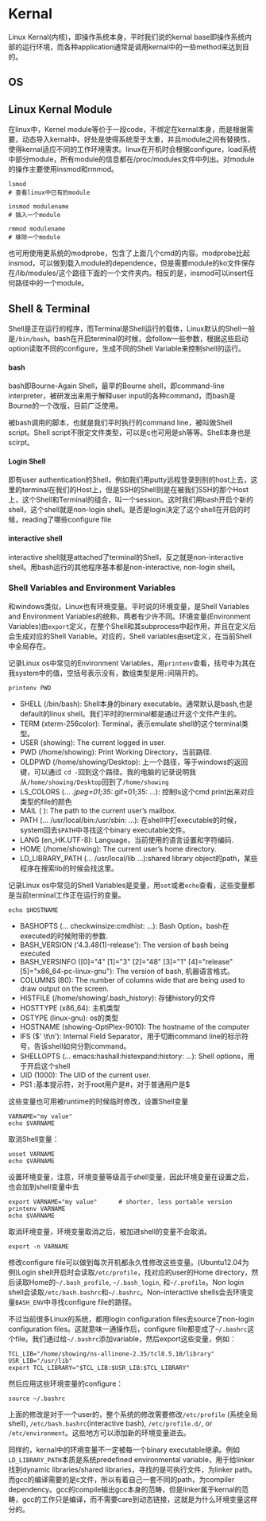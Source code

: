 # Kernal
Linux Kernal(内核)，即操作系统本身，平时我们说的kernal base即操作系统内部的运行环境，而各种application通常是调用kernal中的一些method来达到目的。


## OS


## Linux Kernal Module
在linux中，Kernel module等价于一段code，不绑定在kernal本身，而是根据需要，动态导入kernal中。好处是使得系统至于太重，并且module之间有替换性，使得kernal适应不同的工作环境需求。linux在开机时会根据configure，load系统中部分module，所有module的信息都在/proc/modules文件中列出。对module的操作主要使用insmod和rmmod。
```console
lsmod
# 查看linux中已有的module

insmod modulename
# 插入一个module

rmmod modulename
# 移除一个module
```
也可用使用更系统的modprobe，包含了上面几个cmd的内容。modprobe比起insmod，可以做到载入module的dependence，但是需要module的ko文件保存在/lib/modules/这个路径下面的一个文件夹内。相反的是，insmod可以insert任何路径中的一个module。


## Shell & Terminal
Shell是正在运行的程序，而Terminal是Shell运行的载体，Linux默认的Shell一般是`/bin/bash`。bash在开启terminal的时候，会follow一些参数，根据这些启动option读取不同的configure，生成不同的Shell Variable来控制shell的运行。

#### bash
bash即Bourne-Again Shell，最早的Bourne shell，即command-line interpreter，被研发出来用于解释user input的各种command，而bash是Bourne的一个改版，目前广泛使用。

被bash调用的脚本，也就是我们平时执行的command line，被叫做Shell script。Shell script不限定文件类型，可以是c也可用是sh等等。Shell本身也是scirpt。

#### Login Shell
即有user authentication的Shell，例如我们用putty远程登录到别的host上去，这里的terminal在我们的Host上，但是SSH的Shell则是在被我们SSH的那个Host上，这个Shell和Terminal的组合，叫一个session。这时我们用bash开启个新的shell，这个shell就是non-login shell。是否是login决定了这个shell在开启的时候，reading了哪些configure file

#### interactive shell
interactive shell就是attached了terminal的Shell，反之就是non-interactive shell。用bash运行的其他程序基本都是non-interactive, non-login shell。


### Shell Variables and Environment Variables
和windows类似，Linux也有环境变量。平时说的环境变量，是Shell Variables and Environment Variables的统称，两者有少许不同。环境变量(Environment Variables)由`export`定义，在整个Shell和其subprocess中起作用，并且在定义后会生成对应的Shell Variable。对应的，Shell variables由set定义，在当前Shell中全局存在。

记录Linux os中常见的Environment Variables，用`printenv`查看，括号中为其在我system中的值，空括号表示没有，数组类型是用`:`间隔开的。
```
printenv PWD
```
* SHELL (/bin/bash): Shell本身的binary executable。通常默认是bash,也是default的linux shell。我们平时的terminal都是通过开这个文件产生的。
* TERM (xterm-256color): Terminal，表示emulate shell的这个terminal类型。
* USER (showing): The current logged in user.
* PWD (/home/showing): Print Working Directory，当前路径.
* OLDPWD (/home/showing/Desktop): 上一个路径，等于windows的返回键，可以通过 `cd -`回到这个路径。我的电脑的记录说明我从`/home/showing/Desktop`回到了`/home/showing`
* LS_COLORS (... *.jpeg=01;35:*.gif=01;35: ...): 控制ls这个cmd print出来对应类型的file的颜色
* MAIL ( ): The path to the current user’s mailbox.
* PATH (... /usr/local/bin:/usr/sbin: ...): 在shell中打executable的时候，system回去`$PATH`中寻找这个binary executable文件。
* LANG (en_HK.UTF-8): Language，当前使用的语言设置和字符编码.
* HOME (/home/showing): The current user’s home directory.
* LD_LIBRARY_PATH (... /usr/local/lib ...):shared library object的path，某些程序在搜索lib的时候会找这里。

记录Linux os中常见的Shell Variables是变量，用`set`或者`echo`查看，这些变量都是当前terminal工作正在运行的变量。
```
echo $HOSTNAME
```
* BASHOPTS (... checkwinsize:cmdhist: ...): Bash Option，bash在executed的时候附带的参数.
* BASH_VERSION ('4.3.48(1)-release'): The version of bash being executed
* BASH_VERSINFO (\[0\]="4" \[1\]="3" \[2\]="48" \[3\]="1" \[4\]="release" [5]="x86_64-pc-linux-gnu"): The version of bash, 机器语言格式。
* COLUMNS (80): The number of columns wide that are being used to draw output on the screen.
* HISTFILE (/home/showing/.bash_history): 存储history的文件
* HOSTTYPE (x86_64): 主机类型
* OSTYPE (linux-gnu): os的类型
* HOSTNAME (showing-OptiPlex-9010): The hostname of the computer
* IFS ($' \t\n'): Internal Field Separator，用于切断command line的标示符号，告诉shell如何分割command。
* SHELLOPTS (... emacs:hashall:histexpand:history: ...): Shell options，用于开启这个shell
* UID (1000): The UID of the current user.
* PS1 :基本提示符，对于root用户是#，对于普通用户是$

这些变量也可用被runtime的时候临时修改，设置Shell变量
```
VARNAME="my value"
echo $VARNAME
```
取消Shell变量：
```
unset VARNAME
echo $VARNAME
```
设置环境变量，注意，环境变量等级高于shell变量，因此环境变量在设置之后，也会加到shell变量中去
```
export VARNAME="my value"      # shorter, less portable version
printenv VARNAME
echo $VARNAME
```
取消环境变量，环境变量取消之后，被加进shell的变量不会取消。
```
export -n VARNAME
```
修改configure file可以做到每次开机都永久性修改这些变量。(Ubuntu12.04为例)Login shell开启时会读取`/etc/profile`，找对应的user的Home directory，然后读取Home的`~/.bash_profile`, `~/.bash_login`, 和`~/.profile`。Non login shell会读取`/etc/bash.bashrc`和`~/.bashrc`。Non-interactive shells会去环境变量`BASH_ENV`中寻找configure file的路径。

不过当前很多Linux的系统，都用login configuration files去source了non-login configuration files。这就意味一通操作后，configure file都变成了`~/.bashrc`这个file。我们通过给`~/.bashrc`添加variable，然后export这些变量，例如：
```
TCL_LIB="/home/showing/ns-allinone-2.35/tcl8.5.10/library"
USR_LIB="/usr/lib"
export TCL_LIBRARY="$TCL_LIB:$USR_LIB:$TCL_LIBRARY"
```
然后应用这些环境变量的configure：
```
source ~/.bashrc
```
上面的修改是对于一个user的，整个系统的修改需要修改`/etc/profile` (系统全局shell), `/etc/bash.bashrc`(interactive bash), `/etc/profile.d/`, or `/etc/environment`。这些地方可以添加新的环境变量进去。

同样的，kernal中的环境变量不一定被每一个binary executable继承。例如`LD_LIBRARY_PATH`本质是系统predefined environmental variable，用于给linker找到dynamic libraries/shared libraries，寻找的是可执行文件，为linker path。而gcc的编译需要的是c文件，所以有着自己一套不同的path，为compiler dependency。gcc的compile输出gcc本身的范畴，但是linker属于kernal的范畴，gcc的工作只是编译，而不需要care到动态链接，这就是为什么环境变量这样分的。






